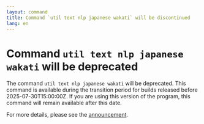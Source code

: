 ```yaml
---
layout: command
title: Command `util text nlp japanese wakati` will be discontinued
lang: en
---
```


# Command `util text nlp japanese wakati` will be deprecated

The command `util text nlp japanese wakati` will be deprecated.
This command is available during the transition period for builds released before 2025-07-30T15:00:00Z. If you are using this version of the program, this command will remain available after this date.

For more details, please see the [announcement](https://github.com/watermint/toolbox/discussions/905).


